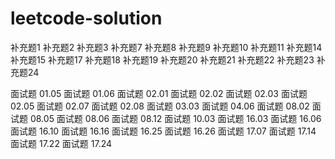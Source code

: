 # leetcode-solution

补充题1
补充题2
补充题3
补充题7
补充题8
补充题9
补充题10
补充题11
补充题14
补充题15
补充题17
补充题18
补充题19
补充题20
补充题21
补充题22
补充题23
补充题24

面试题 01.05
面试题 01.06
面试题 02.01
面试题 02.02
面试题 02.03
面试题 02.05
面试题 02.07
面试题 02.08
面试题 03.03
面试题 04.06
面试题 08.02
面试题 08.05
面试题 08.06
面试题 08.12
面试题 10.03
面试题 16.03
面试题 16.06
面试题 16.10
面试题 16.16
面试题 16.25
面试题 16.26
面试题 17.07
面试题 17.14
面试题 17.22
面试题 17.24